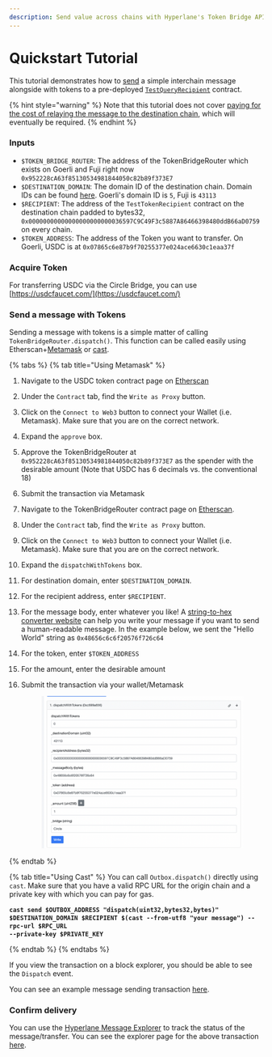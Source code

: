 ```yaml
---
description: Send value across chains with Hyperlane's Token Bridge API.
---
```


# Quickstart Tutorial

This tutorial demonstrates how to [send](../messaging-api/send.md) a simple interchain message alongside with tokens to a pre-deployed [`TestQueryRecipient`](https://github.com/hyperlane-xyz/hyperlane-monorepo/blob/main/solidity/core/contracts/test/TestRecipient.sol) contract.&#x20;



{% hint style="warning" %}
Note that this tutorial does not cover [paying for the cost of relaying the message to the destination chain](../messaging-api/gas.md), which will eventually be required.
{% endhint %}

### Inputs

* `$TOKEN_BRIDGE_ROUTER`: The address of the TokenBridgeRouter which exists on Goerli and Fuji right now `0x952228cA63f85130534981844050c82b89f373E7`
* `$DESTINATION_DOMAIN`: The domain ID of the destination chain. Domain IDs can be found [here](../domains.md). Goerli's domain ID is `5`, Fuji is `43113`
* `$RECIPIENT`: The address of the `TestTokenRecipient` contract on the destination chain padded to bytes32, `0x00000000000000000000000036597C9C49F3c5887A86466398480ddB66aD0759` on every chain.
* `$TOKEN_ADDRESS`: The address of the Token you want to transfer. On Goerli, USDC is at `0x07865c6e87b9f70255377e024ace6630c1eaa37f`

### Acquire Token

For transferring USDC via the Circle Bridge, you can use [https://usdcfaucet.com/](https://usdcfaucet.com/)

### Send a message with Tokens

Sending a message with tokens is a simple matter of calling `TokenBridgeRouter.dispatch()`. This function can be called easily using Etherscan+[Metamask](https://metamask.io/) or [cast](https://book.getfoundry.sh/cast/).

{% tabs %}
{% tab title="Using Metamask" %}
1. Navigate to the USDC token contract page on [Etherscan](https://goerli.etherscan.io/token/0x07865c6e87b9f70255377e024ace6630c1eaa37f#writeProxyContract)
2. Under the `Contract` tab, find the `Write as Proxy` button.
3. Click on the `Connect to Web3` button to connect your Wallet (i.e. Metamask). Make sure that you are on the correct network.
4. Expand the `approve` box.
5. Approve the TokenBridgeRouter at `0x952228cA63f85130534981844050c82b89f373E7` as the spender with the desirable amount (Note that USDC has 6 decimals vs. the conventional 18)
6. Submit the transaction via Metamask
7. Navigate to the TokenBridgeRouter contract page on [Etherscan](https://goerli.etherscan.io/address/0x952228cA63f85130534981844050c82b89f373E7#writeContract).
8. Under the `Contract` tab, find the `Write as Proxy` button.
9. Click on the `Connect to Web3` button to connect your Wallet (i.e. Metamask). Make sure that you are on the correct network.
10. Expand the `dispatchWithTokens` box.
11. For destination domain, enter `$DESTINATION_DOMAIN`.&#x20;
12. For the recipient address, enter `$RECIPIENT`.
13. For the message body, enter whatever you like! A [string-to-hex converter website](https://dencode.com/en/string/hex) can help you write your message if you want to send a human-readable message. In the example below, we sent the "Hello World" string as `0x48656c6c6f20576f726c64`
14. For the token, enter `$TOKEN_ADDRESS`
15. For the amount, enter the desirable amount
16. Submit the transaction via your wallet/Metamask

    <figure><img src="../../.gitbook/assets/Screen Shot 2022-11-03 at 1.56.04 PM.png" alt=""><figcaption></figcaption></figure>
{% endtab %}

{% tab title="Using Cast" %}
You can call `Outbox.dispatch()` directly using `cast`. Make sure that you have a valid RPC URL for the origin chain and a private key with which you can pay for gas.

<pre class="language-shell" data-overflow="wrap"><code class="lang-shell"><strong>cast send $OUTBOX_ADDRESS "dispatch(uint32,bytes32,bytes)" $DESTINATION_DOMAIN $RECIPIENT $(cast --from-utf8 "your message") --rpc-url $RPC_URL
</strong><strong>--private-key $PRIVATE_KEY</strong></code></pre>
{% endtab %}
{% endtabs %}

If you view the transaction on a block explorer, you should be able to see the `Dispatch` event.

You can see an example message sending transaction [here](https://goerli.etherscan.io/tx/0x00631c5fbff220619364dcda57421086890b4edcbbdb42e6507e8fb3578e8013).

### Confirm delivery

You can use the [Hyperlane Message Explorer](https://explorer.hyperlane.xyz/) to track the status of the message/transfer. You can see the explorer page for the above transaction [here](https://explorer.hyperlane.xyz/message/79652).
